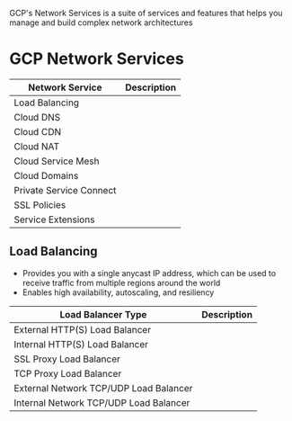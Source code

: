 GCP's Network Services is a suite of services and features that helps you manage and build complex network architectures

# GCP Network Services

| Network Service | Description |
| --- | --- |
| Load Balancing | |
| Cloud DNS | |
| Cloud CDN | | 
| Cloud NAT | |
| Cloud Service Mesh | |
| Cloud Domains | |
| Private Service Connect | |
| SSL Policies | |
| Service Extensions | |

## Load Balancing

* Provides you with a single anycast IP address, which can be used to receive traffic from multiple regions around the world
* Enables high availability, autoscaling, and resiliency

| Load Balancer Type | Description |
| --- | --- |
| External HTTP(S) Load Balancer | |
| Internal HTTP(S) Load Balancer  | |
| SSL Proxy Load Balancer  | |
| TCP Proxy Load Balancer  | |
| External Network TCP/UDP Load Balancer  | |
| Internal Network TCP/UDP Load Balancer  | |
